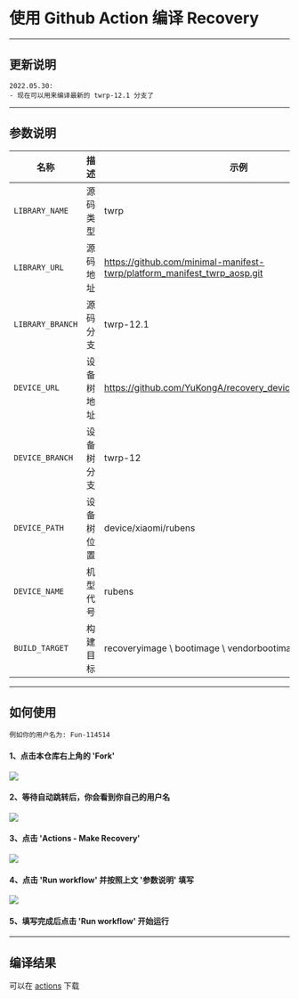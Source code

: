 # 使用 Github Action 编译 Recovery

---

## 更新说明
```
2022.05.30: 
- 现在可以用来编译最新的 twrp-12.1 分支了
```

-----

## 参数说明

| 名称 | 描述 | 示例 |
| ------------ | -------------------- | ------------ |
| `LIBRARY_NAME` | 源码类型 | twrp |
| `LIBRARY_URL` | 源码地址 | https://github.com/minimal-manifest-twrp/platform_manifest_twrp_aosp.git |
| `LIBRARY_BRANCH` | 源码分支 | twrp-12.1 |
| `DEVICE_URL` | 设备树地址 | https://github.com/YuKongA/recovery_device_xiaomi_rubens.git |
| `DEVICE_BRANCH` | 设备树分支 | twrp-12 |
| `DEVICE_PATH` | 设备树位置 | device/xiaomi/rubens |
| `DEVICE_NAME` | 机型代号 | rubens |
| `BUILD_TARGET` | 构建目标 | recoveryimage \ bootimage \ vendorbootimage |

-----

## 如何使用
```
例如你的用户名为: Fun-114514
```
#### 1、点击本仓库右上角的 'Fork'
![](https://i.bmp.ovh/imgs/2021/10/6b6ed9f29e732372.png)
#### 2、等待自动跳转后，你会看到你自己的用户名
![](https://i.bmp.ovh/imgs/2021/10/66cfe324c0ebb69b.png)
#### 3、点击 'Actions - Make Recovery'
![](https://i.bmp.ovh/imgs/2021/10/23896d1b66292047.png)
#### 4、点击 'Run workflow' 并按照上文 '参数说明' 填写
![](https://i.bmp.ovh/imgs/2021/10/9cb7871267cf2f53.png)
#### 5、填写完成后点击 'Run workflow' 开始运行

-----

## 编译结果
可以在 [actions](../../actions) 下载
